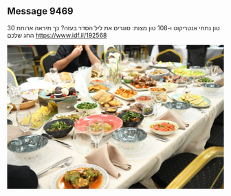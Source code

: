 ## Message 9469

30 טון נתחי אנטריקוט ו-108 טון מצות:
סוגרים את ליל הסדר בעזה? כך תיראה ארוחת החג שלכם
https://www.idf.il/192568

![Photo](./9469/9469_photo.jpg)
